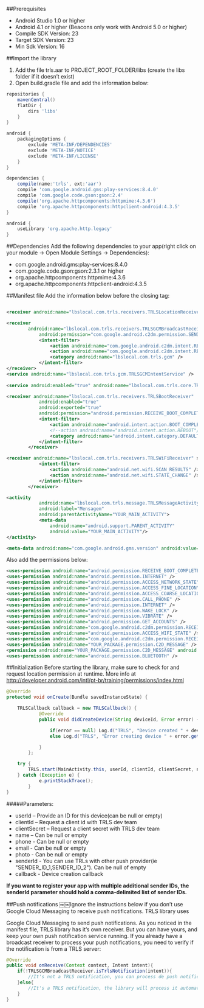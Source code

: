 ##Prerequisites
- Android Studio 1.0 or higher
- Android 4.1 or higher (Beacons only work with Android 5.0 or higher)
- Compile SDK Version: 23
- Target SDK Version: 23
- Min Sdk Version: 16

##Import the library
1. Add the file trls.aar to PROJECT_ROOT_FOLDER/libs (create the libs folder if it doesn’t exist)
2. Open build.gradle file and add the information below:
```gradle
repositories {
	mavenCentral()
	flatDir {
		dirs 'libs'
	} 
}

android {
    packagingOptions {
        exclude 'META-INF/DEPENDENCIES'
        exclude 'META-INF/NOTICE'
        exclude 'META-INF/LICENSE'
    }
}

dependencies {
    compile(name:'trls', ext:'aar')
    compile 'com.google.android.gms:play-services:8.4.0'
    compile 'com.google.code.gson:gson:2.4'
    compile('org.apache.httpcomponents:httpmime:4.3.6')
    compile 'org.apache.httpcomponents:httpclient-android:4.3.5'
}

android {
    useLibrary 'org.apache.http.legacy'
}

```

##Dependencies
Add the following dependencies to your app(right click on your module -> Open Module Settings -> Dependencies):
- com.google.android.gms:play-services:8.4.0
- com.google.code.gson:gson:2.3.1 or higher
- org.apache.httpcomponents:httpmime:4.3.6
- org.apache.httpcomponents:httpclient-android:4.3.5

##Manifest file
Add the information below before the closing </application> tag:
```xml

<receiver android:name="lbslocal.com.trls.receivers.TRLSLocationReceiver" />

<receiver 
	    android:name="lbslocal.com.trls.receivers.TRLSGCMBroadcastReceiver"
            android:permission="com.google.android.c2dm.permission.SEND" >
            <intent-filter>
                <action android:name="com.google.android.c2dm.intent.RECEIVE" />
                <action android:name="com.google.android.c2dm.intent.REGISTRATION" />
                <category android:name="lbslocal.com.trls.gcm" />
            </intent-filter>
</receiver>
<service android:name="lbslocal.com.trls.gcm.TRLSGCMIntentService" />
		
<service android:enabled="true" android:name="lbslocal.com.trls.core.TRLSService"/>

<receiver android:name="lbslocal.com.trls.receivers.TRLSBootReceiver"
            android:enabled="true"
            android:exported="true"
            android:permission="android.permission.RECEIVE_BOOT_COMPLETED">
            <intent-filter>
                <action android:name="android.intent.action.BOOT_COMPLETED"/>
                <!--action android:name="android.intent.action.REBOOT"/-->
                <category android:name="android.intent.category.DEFAULT" />
            </intent-filter>
        </receiver>

<receiver android:name="lbslocal.com.trls.receivers.TRLSWiFiReceiver" >
            <intent-filter>
                <action android:name="android.net.wifi.SCAN_RESULTS" />
                <action android:name="android.net.wifi.STATE_CHANGE" />
            </intent-filter>
        </receiver>

<activity
            android:name="lbslocal.com.trls.message.TRLSMessageActivity"
            android:label="Mensagem"
            android:parentActivityName="YOUR_MAIN_ACTIVITY">
            <meta-data
                android:name="android.support.PARENT_ACTIVITY"
                android:value="YOUR_MAIN_ACTIVITY"/>
</activity>

<meta-data android:name="com.google.android.gms.version" android:value="@integer/google_play_services_version" />
```
Also add the permissions below:
```xml
<uses-permission android:name="android.permission.RECEIVE_BOOT_COMPLETED" />
<uses-permission android:name="android.permission.INTERNET" />
<uses-permission android:name="android.permission.ACCESS_NETWORK_STATE" />
<uses-permission android:name="android.permission.ACCESS_FINE_LOCATION" />
<uses-permission android:name="android.permission.ACCESS_COARSE_LOCATION" />
<uses-permission android:name="android.permission.CALL_PHONE" />
<uses-permission android:name="android.permission.INTERNET" />
<uses-permission android:name="android.permission.WAKE_LOCK" />
<uses-permission android:name="android.permission.VIBRATE" />
<uses-permission android:name="android.permission.GET_ACCOUNTS" />
<uses-permission android:name="com.google.android.c2dm.permission.RECEIVE" />
<uses-permission android:name="android.permission.ACCESS_WIFI_STATE" />
<uses-permission android:name="com.google.android.c2dm.permission.RECEIVE" />
<uses-permission android:name="YOUR_PACKAGE.permission.C2D_MESSAGE" />
<permission android:name="YOUR_PACKAGE.permission.C2D_MESSAGE" android:protectionLevel="signature" />
<uses-permission android:name="android.permission.BLUETOOTH" />
```

##Initialization
Before starting the library, make sure to check for and request location permission at runtime. More info at http://developer.android.com/intl/pt-br/training/permissions/index.html
```java
@Override
protected void onCreate(Bundle savedInstanceState) {

	TRLSCallback callback = new TRLSCallback() {
            @Override
            public void didCreateDevice(String deviceId, Error error) {

                if(error == null) Log.d("TRLS", "Device created " + deviceId);
                else Log.d("TRLS", "Error creating device " + error.getMessage());

            }
        };

	try {
		TRLS.start(MainActivity.this, userId, clientId, clientSecret, name, phone, email, photo, senderId, callback);
	} catch (Exception e) {
            e.printStackTrace();
        }
}
```

#####Parameters:
- userId – Provide an ID for this device(can be null or empty) 
- clientId – Request a client id with TRLS dev team
- clientSecret – Request a client secret with TRLS dev team 
- name – Can be null or empty
- phone - Can be null or empty
- email - Can be null or empty
- photo - Can be null or empty
- senderId - You can use TRLs with other push provider(ie "SENDER_ID_1,SENDER_ID_2"). Can be null of empty
- callback - Device creation callback 

**If you want to register your app with multiple additional sender IDs, the senderId parameter should hold a comma-delimited list of sender IDs.**

##Push notifications
￼￼Ignore the instructions below if you don’t use Google Cloud Messaging to receive push notifications. TRLS library uses 

Google Cloud Messaging to send push notifications. As you noticed in the manifest file, TRLS library has it’s own receiver. But you can have yours, and keep your own push notification service running. If you already have a broadcast receiver to process your push notifications, you need to verify if the notification is from a TRLS server:

```java
@Override
public void onReceive(Context context, Intent intent){
	if(!TRLSGCMBroadcastReceiver.isTrlsNotification(intent)){
		//It's not a TRLS notification, you can process de push notification
	}else{
		//It's a TRLS notification, the library will process it automatically;
	} 
}
```
